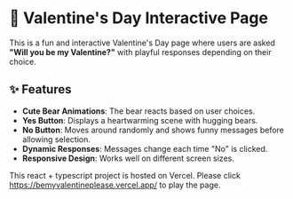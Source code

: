 # 💖 Valentine's Day Interactive Page  

This is a fun and interactive Valentine's Day page where users are asked **"Will you be my Valentine?"** with playful responses depending on their choice.  

## ✨ Features  
- **Cute Bear Animations**: The bear reacts based on user choices.  
- **Yes Button**: Displays a heartwarming scene with hugging bears.  
- **No Button**: Moves around randomly and shows funny messages before allowing selection.  
- **Dynamic Responses**: Messages change each time "No" is clicked.  
- **Responsive Design**: Works well on different screen sizes.  
  
This react + typescript project is hosted on Vercel. 
Please click 
https://bemyvalentineplease.vercel.app/
to play the page. 
